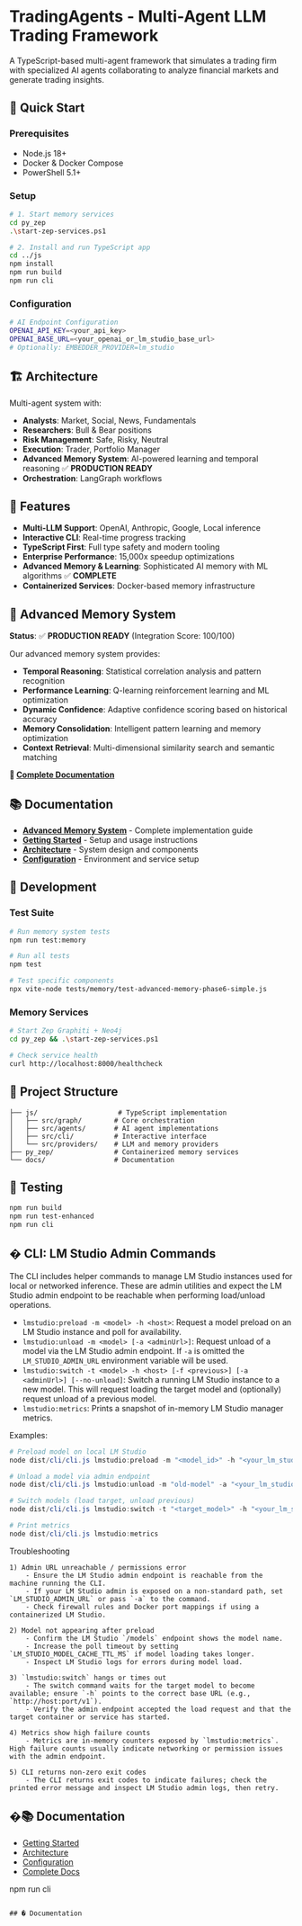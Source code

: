 # TradingAgents - Multi-Agent LLM Trading Framework

A TypeScript-based multi-agent framework that simulates a trading firm with specialized AI agents collaborating to analyze financial markets and generate trading insights.

## 🚀 Quick Start

### Prerequisites
- Node.js 18+
- Docker & Docker Compose 
- PowerShell 5.1+

### Setup
```bash
# 1. Start memory services
cd py_zep
.\start-zep-services.ps1

# 2. Install and run TypeScript app
cd ../js
npm install
npm run build
npm run cli
```

### Configuration
```bash
# AI Endpoint Configuration
OPENAI_API_KEY=<your_api_key>
OPENAI_BASE_URL=<your_openai_or_lm_studio_base_url>
# Optionally: EMBEDDER_PROVIDER=lm_studio
```

## 🏗️ Architecture

Multi-agent system with:
- **Analysts**: Market, Social, News, Fundamentals
- **Researchers**: Bull & Bear positions  
- **Risk Management**: Safe, Risky, Neutral
- **Execution**: Trader, Portfolio Manager
- **Advanced Memory System**: AI-powered learning and temporal reasoning ✅ **PRODUCTION READY**
- **Orchestration**: LangGraph workflows

## 🎯 Features

- **Multi-LLM Support**: OpenAI, Anthropic, Google, Local inference
- **Interactive CLI**: Real-time progress tracking
- **TypeScript First**: Full type safety and modern tooling
- **Enterprise Performance**: 15,000x speedup optimizations
- **Advanced Memory & Learning**: Sophisticated AI memory with ML algorithms ✅ **COMPLETE**
- **Containerized Services**: Docker-based memory infrastructure

## 🧠 Advanced Memory System

**Status**: ✅ **PRODUCTION READY** (Integration Score: 100/100)

Our advanced memory system provides:
- **Temporal Reasoning**: Statistical correlation analysis and pattern recognition
- **Performance Learning**: Q-learning reinforcement learning and ML optimization
- **Dynamic Confidence**: Adaptive confidence scoring based on historical accuracy
- **Memory Consolidation**: Intelligent pattern learning and memory optimization
- **Context Retrieval**: Multi-dimensional similarity search and semantic matching

**📖 [Complete Documentation](docs/ADVANCED-MEMORY-SYSTEM.md)**

## 📚 Documentation

- **[Advanced Memory System](docs/ADVANCED-MEMORY-SYSTEM.md)** - Complete implementation guide
- **[Getting Started](docs/GETTING-STARTED.md)** - Setup and usage instructions
- **[Architecture](docs/ARCHITECTURE.md)** - System design and components
- **[Configuration](docs/CONFIGURATION.md)** - Environment and service setup

## 🔧 Development

### Test Suite
```bash
# Run memory system tests
npm run test:memory

# Run all tests
npm test

# Test specific components
npx vite-node tests/memory/test-advanced-memory-phase6-simple.js
```

### Memory Services
```bash
# Start Zep Graphiti + Neo4j
cd py_zep && .\start-zep-services.ps1

# Check service health
curl http://localhost:8000/healthcheck
```

## 📁 Project Structure

```
├── js/                    # TypeScript implementation
│   ├── src/graph/        # Core orchestration
│   ├── src/agents/       # AI agent implementations  
│   ├── src/cli/          # Interactive interface
│   └── src/providers/    # LLM and memory providers
├── py_zep/               # Containerized memory services
└── docs/                 # Documentation
```

## 🧪 Testing

```bash
npm run build
npm run test-enhanced
npm run cli
```

## � CLI: LM Studio Admin Commands

The CLI includes helper commands to manage LM Studio instances used for local or networked inference. These are admin utilities and expect the LM Studio admin endpoint to be reachable when performing load/unload operations.

- `lmstudio:preload -m <model> -h <host>`: Request a model preload on an LM Studio instance and poll for availability.
- `lmstudio:unload -m <model> [-a <adminUrl>]`: Request unload of a model via the LM Studio admin endpoint. If `-a` is omitted the `LM_STUDIO_ADMIN_URL` environment variable will be used.
- `lmstudio:switch -t <model> -h <host> [-f <previous>] [-a <adminUrl>] [--no-unload]`: Switch a running LM Studio instance to a new model. This will request loading the target model and (optionally) request unload of a previous model.
- `lmstudio:metrics`: Prints a snapshot of in-memory LM Studio manager metrics.

Examples:
```powershell
# Preload model on local LM Studio
node dist/cli/cli.js lmstudio:preload -m "<model_id>" -h "<your_lm_studio_base_url>"

# Unload a model via admin endpoint
node dist/cli/cli.js lmstudio:unload -m "old-model" -a "<your_lm_studio_admin_url>"

# Switch models (load target, unload previous)
node dist/cli/cli.js lmstudio:switch -t "<target_model>" -h "<your_lm_studio_base_url>" -f "old-model" -a "<your_lm_studio_admin_url>"

# Print metrics
node dist/cli/cli.js lmstudio:metrics
```

Troubleshooting
```
1) Admin URL unreachable / permissions error
	- Ensure the LM Studio admin endpoint is reachable from the machine running the CLI.
	- If your LM Studio admin is exposed on a non-standard path, set `LM_STUDIO_ADMIN_URL` or pass `-a` to the command.
	- Check firewall rules and Docker port mappings if using a containerized LM Studio.

2) Model not appearing after preload
	- Confirm the LM Studio `/models` endpoint shows the model name.
	- Increase the poll timeout by setting `LM_STUDIO_MODEL_CACHE_TTL_MS` if model loading takes longer.
	- Inspect LM Studio logs for errors during model load.

3) `lmstudio:switch` hangs or times out
	- The switch command waits for the target model to become available; ensure `-h` points to the correct base URL (e.g., `http://host:port/v1`).
	- Verify the admin endpoint accepted the load request and that the target container or service has started.

4) Metrics show high failure counts
	- Metrics are in-memory counters exposed by `lmstudio:metrics`. High failure counts usually indicate networking or permission issues with the admin endpoint.

5) CLI returns non-zero exit codes
	- The CLI returns exit codes to indicate failures; check the printed error message and inspect LM Studio admin logs, then retry.
```

## �📚 Documentation

- [Getting Started](docs/GETTING-STARTED.md)
- [Architecture](docs/ARCHITECTURE.md) 
- [Configuration](docs/CONFIGURATION.md)
- [Complete Docs](docs/)

npm run cli
```

## � Documentation
